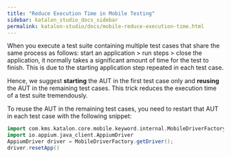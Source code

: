 ```yaml
---
title: "Reduce Execution Time in Mobile Testing"
sidebar: katalon_studio_docs_sidebar
permalink: katalon-studio/docs/mobile-reduce-execution-time.html
---
```


When you execute a test suite containing multiple test cases that share the same process as follows: start an application > run steps > close the application, it normally takes a significant amount of time for the test to finish. This is due to the starting application step repeated in each test case.

Hence, we suggest **starting** the AUT in the first test case only and **reusing** the AUT in the remaining test cases. This trick reduces the execution time of a test suite tremendously.

To reuse the AUT in the remaining test cases, you need to restart that AUT in each test case with the following snippet:

```groovy
import com.kms.katalon.core.mobile.keyword.internal.MobileDriverFactory
import io.appium.java_client.AppiumDriver
AppiumDriver driver = MobileDriverFactory.getDriver();
driver.resetApp()
```
